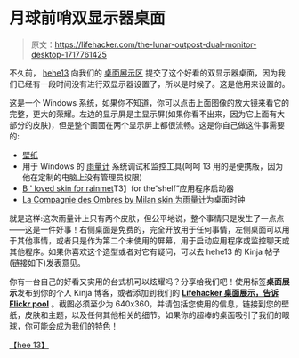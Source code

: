 # 月球前哨双显示器桌面

> 原文：<https://lifehacker.com/the-lunar-outpost-dual-monitor-desktop-1717761425>

不久前， [hehe13](http://hehe13.kinja.com/) 向我们的 [桌面展示区](http://kinja.com/tag/desktop-showcase) 提交了这个好看的双显示器桌面，因为我们已经有一段时间没有进行双显示器设置了，所以是时候了。这是他用来设置的。



这是一个 Windows 系统，如果你不知道，你可以点击上面图像的放大镜来看它的完整，更大的荣耀。左边的显示屏是主显示屏(如果你看不出来，因为它上面有大部分的皮肤)，但是整个画面在两个显示屏上都很流畅。这是你自己做这件事需要的:

*   [壁纸](http://hdwallpapers4u.eu/planet_surface_fog_stars_landscape_space_hd-wallpaper-79902/)
*   用于 Windows 的 [雨量计](http://rainmeter.net/) 系统调试和监控工具(呵呵 13 用的是便携版，因为他在定制的电脑上没有管理员权限)
*   [B ' loved skin for rainmet](http://bow-n-aero.deviantart.com/art/B-Loved-212151968)T3】for the“shelf”应用程序启动器
*   [La Compagnie des Ombres by Milan skin 为雨量计](http://madmilov2.deviantart.com/art/La-Compagnie-des-Ombres-486976404)为桌面时钟

就是这样:这次雨量计上只有两个皮肤，但公平地说，整个事情只是发生了一点点——这是一件好事！右侧桌面是免费的，完全开放用于任何事情，左侧桌面可以用于其他事情，或者只是作为第二个未使用的屏幕，用于启动应用程序或监控聊天或其他程序。如果你喜欢这个造型或者对它有疑问，可以去 hehe13 的 Kinja 帖子(链接如下)发表意见。

你有一台自己的好看又实用的台式机可以炫耀吗？分享给我们吧！使用标签**桌面展示**发布到你的个人 Kinja 博客，或者添加到我们的 [**Lifehacker 桌面展示，告诉 Flickr pool**](https://www.flickr.com/groups/lifehacker-desktop-showandtell/pool/) 。截图必须至少为 640x360，并请包括您使用的信息，链接到您的壁纸，皮肤和主题，以及任何其他相关的细节。如果你的超棒的桌面吸引了我们的眼球，你可能会成为我们的特色！

[【hee 13】](http://hehe13.kinja.com/i-love-customizing-my-desktop-and-i-never-thought-i-co-1693770836)